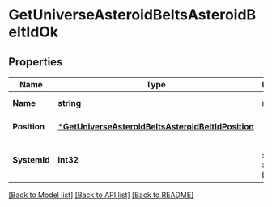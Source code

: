 # GetUniverseAsteroidBeltsAsteroidBeltIdOk

## Properties
Name | Type | Description | Notes
------------ | ------------- | ------------- | -------------
**Name** | **string** | name string | [default to null]
**Position** | [***GetUniverseAsteroidBeltsAsteroidBeltIdPosition**](get_universe_asteroid_belts_asteroid_belt_id_position.md) |  | [default to null]
**SystemId** | **int32** | The solar system this asteroid belt is in | [default to null]

[[Back to Model list]](../README.md#documentation-for-models) [[Back to API list]](../README.md#documentation-for-api-endpoints) [[Back to README]](../README.md)

